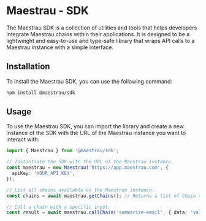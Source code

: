 # Maestrau - SDK

The Maestrau SDK is a collection of utilities and tools that helps developers integrate Maestrau chains within their applications. It is designed to be a lightweight and easy-to-use and type-safe library that wraps API calls to a Maestrau instance with a simple interface.

## Installation

To install the Maestrau SDK, you can use the following command:

```bash
npm install @maestrau/sdk
```

## Usage

To use the Maestrau SDK, you can import the library and create a new instance of the SDK with the URL of the Maestrau instance you want to interact with:

```typescript
import { Maestrau } from '@maestrau/sdk';

// Instantiate the SDK with the URL of the Maestrau instance.
const maestrau = new Maestrau('https://app.maestrau.com', {
  apiKey: 'YOUR_API_KEY',
});

// List all chains available on the Maestrau instance.
const chains = await maestrau.getChains(); // Returns a list of Chain objects.

// Call a chain with a specific input.
const result = await maestrau.callChain('summarize-email', { data: 'value' }); // Returns the result of the chain call.
```
